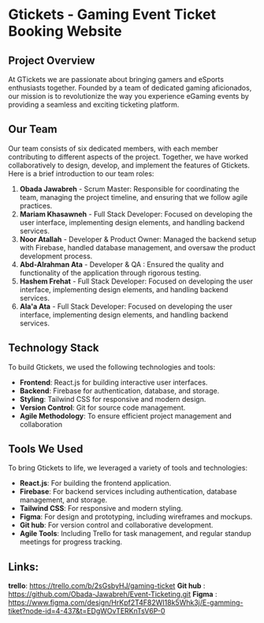 
# Gtickets - Gaming Event Ticket Booking Website

## Project Overview
At GTickets we are passionate about bringing gamers and eSports enthusiasts together. Founded by a team of dedicated gaming aficionados, our mission is to revolutionize the way you experience eGaming events by providing a seamless and exciting ticketing platform.

## Our Team
Our team consists of six dedicated members, with each member contributing to different aspects of the project. Together, we have worked collaboratively to design, develop, and implement the features of Gtickets. Here is a brief introduction to our team roles:

1. **Obada Jawabreh** - Scrum Master: Responsible for coordinating the team, managing the project timeline, and ensuring that we follow agile practices.
2. **Mariam Khasawneh** - Full Stack Developer: Focused on developing the user interface, implementing design elements, and handling backend services.
3. **Noor Atallah** - Developer & Product Owner: Managed the backend setup with Firebase, handled database management, and oversaw the product development process.
4. **Abd-Alrahman Ata** -  Developer & QA : Ensured the quality and functionality of the application through rigorous testing.
5. **Hashem Frehat** - Full Stack Developer: Focused on developing the user interface, implementing design elements, and handling backend services.
6.  **Ala'a  Ata** -  Full Stack Developer: Focused on developing the user interface, implementing design elements, and handling backend services.


## Technology Stack
To build Gtickets, we used the following technologies and tools:

- **Frontend**: React.js for building interactive user interfaces.
- **Backend**: Firebase for authentication, database, and storage.
- **Styling**: Tailwind CSS for responsive and modern design.
- **Version Control**: Git for source code management.
- **Agile Methodology**: To ensure efficient project management and collaboration 

## Tools We Used
To bring Gtickets to life, we leveraged a variety of tools and technologies:

- **React.js**: For building the frontend application.
- **Firebase**: For backend services including authentication, database management, and storage.
- **Tailwind CSS**: For responsive and modern styling.
- **Figma**: For design and prototyping, including wireframes and mockups.
- **Git hub**: For version control and collaborative development.
- **Agile Tools**: Including Trello for task management, and regular standup meetings for progress tracking.

## Links:
**trello**: https://trello.com/b/2sGsbyHJ/gaming-ticket
**Git hub** : https://github.com/Obada-Jawabreh/Event-Ticketing.git
**Figma** : https://www.figma.com/design/HrKpf2T4F82WI18k5Whk3j/E-gamming-tiket?node-id=4-437&t=EDgWOvTERKnTsV6P-0
